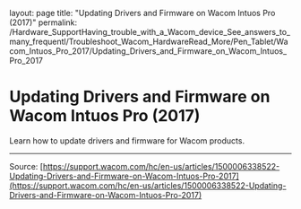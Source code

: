 layout: page
title: "Updating Drivers and Firmware on Wacom Intuos Pro (2017)"
permalink: /Hardware_SupportHaving_trouble_with_a_Wacom_device_See_answers_to_many_frequentl/Troubleshoot_Wacom_HardwareRead_More/Pen_Tablet/Wacom_Intuos_Pro_2017/Updating_Drivers_and_Firmware_on_Wacom_Intuos_Pro_2017

# Updating Drivers and Firmware on Wacom Intuos Pro (2017)

Learn how to update drivers and firmware for Wacom products.

---
Source: [https://support.wacom.com/hc/en-us/articles/1500006338522-Updating-Drivers-and-Firmware-on-Wacom-Intuos-Pro-2017](https://support.wacom.com/hc/en-us/articles/1500006338522-Updating-Drivers-and-Firmware-on-Wacom-Intuos-Pro-2017)
